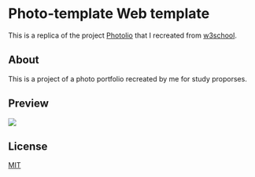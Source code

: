 # Photo-template Web template
 
 This is a replica of the project [Photolio](https://www.w3schools.com/w3css/tryit.asp?filename=tryw3css_templates_photo&stacked=h) that I recreated from [w3school](https://www.w3schools.com/default.asp).

## About 
 
 This is a project of a photo portfolio recreated by me for study proporses.

## Preview

 ![](img/readme-img-desktop.gif)

## License

 [MIT](https://choosealicense.com/licenses/mit/)

